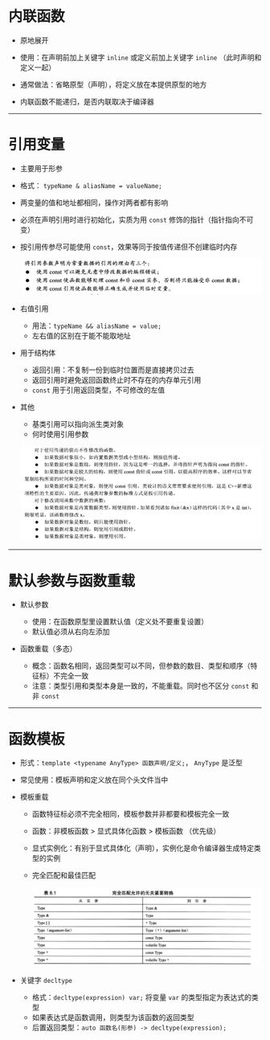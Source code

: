 # **内联函数**

- 原地展开

- 使用：在声明前加上关键字 `inline` 或定义前加上关键字 `inline` （此时声明和定义一起）

- 通常做法：省略原型（声明），将定义放在本提供原型的地方

- 内联函数不能递归，是否内联取决于编译器

---

# **引用变量**

- 主要用于形参

- 格式： `typeName & aliasName = valueName;`

- 两变量的值和地址都相同，操作对两者都有影响

- 必须在声明引用时进行初始化，实质为用 `const` 修饰的指针（指针指向不可变）

- 按引用传参尽可能使用 `const`，效果等同于按值传递但不创建临时内存

  ![20220313115955](https://raw.githubusercontent.com/Be-A-God/Drawing-bed/main/note/20220313115955.png)

- 右值引用

  - 用法：`typeName && aliasName = value;`
  - 左右值的区别在于能不能取地址

- 用于结构体

  - 返回引用：不复制一份到临时位置而是直接拷贝过去
  - 返回引用时避免返回函数终止时不存在的内存单元引用
  - `const` 用于引用返回类型，不可修改的左值

- 其他

  - 基类引用可以指向派生类对象
  - 何时使用引用参数

  ![20220313120103](https://raw.githubusercontent.com/Be-A-God/Drawing-bed/main/note/20220313120103.png)

---

# **默认参数与函数重载**

- 默认参数

  - 使用：在函数原型里设置默认值（定义处不要重复设置）
  - 默认值必须从右向左添加

- 函数重载（多态）

  - 概念：函数名相同，返回类型可以不同，但参数的数目、类型和顺序（特征标）不完全一致
  - 注意：类型引用和类型本身是一致的，不能重载。同时也不区分 `const` 和非 `const`

---

# **函数模板**

- 形式：`template <typename AnyType> 函数声明/定义;`， `AnyType` 是泛型

- 常见使用：模板声明和定义放在同个头文件当中

- 模板重载

  - 函数特征标必须不完全相同，模板参数并非都要和模板完全一致
  - 函数：非模板函数 > 显式具体化函数 > 模板函数 （优先级）
  - 显式实例化：有别于显式具体化（声明），实例化是命令编译器生成特定类型的实例
  - 完全匹配和最佳匹配  

    ![20220313120127](https://raw.githubusercontent.com/Be-A-God/Drawing-bed/main/note/20220313120127.png)

- 关键字 `decltype`

  - 格式：`decltype(expression) var;` 将变量 `var` 的类型指定为表达式的类型
  - 如果表达式是函数调用，则类型为该函数的返回类型
  - 后置返回类型：`auto 函数名(形参) -> decltype(expression);`
